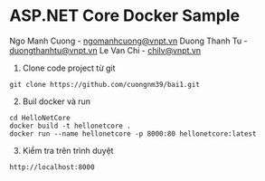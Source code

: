 # ASP.NET Core Docker Sample

Ngo Manh Cuong - ngomanhcuong@vnpt.vn
Duong Thanh Tu - duongthanhtu@vnpt.vn
Le Van Chi - chilv@vnpt.vn

1. Clone code project từ git
```console
git clone https://github.com/cuongnm39/bai1.git
```
2. Buil docker và run
```console
cd HelloNetCore
docker build -t hellonetcore . 
docker run --name hellonetcore -p 8000:80 hellonetcore:latest
```
3. Kiểm tra trên trình duyệt
```console
http://localhost:8000
```